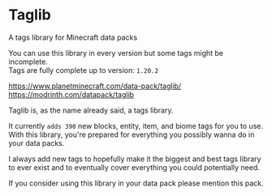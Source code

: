 # Taglib
A tags library for Minecraft data packs

You can use this library in every version but some tags might be incomplete.<br>
Tags are fully complete up to version: `1.20.2`

https://www.planetminecraft.com/data-pack/taglib/<br>
https://modrinth.com/datapack/taglib

Taglib is, as the name already said, a tags library.

It currently `adds 390` new blocks, entity, item, and biome tags for you to use.
With this library, you're prepared for everything you possibly wanna do in your data packs.

I always add new tags to hopefully make it the biggest and best tags library to ever exist
and to eventually cover everything you could potentially need.

If you consider using this library in your data pack please mention this pack.
